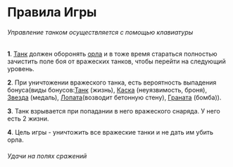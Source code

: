 # Правила Игры #
###### Управление танком осуществляется с помощью клавиатуры ###### 
**1**. [Танк](https://user-images.githubusercontent.com/46083782/66553878-9fa9db00-eb54-11e9-98d7-0b6979e9b75b.png) должен оборонять [орла](https://user-images.githubusercontent.com/46083782/66553996-cd8f1f80-eb54-11e9-840d-a075eaf9d796.png) и в тоже время стараться полностью зачистить поле боя от вражеских танков, чтобы перейти на следующий уровень.

**2**. При уничтожении вражеского танка, есть вероятность выпадения бонуса(виды бонусов:[Танк](https://user-images.githubusercontent.com/46083782/66554054-e992c100-eb54-11e9-9610-b8c6e929aea8.png) (жизнь), [Каска](https://user-images.githubusercontent.com/46083782/66554093-fd3e2780-eb54-11e9-875c-cc4371ec9376.png) (неуязвимость, броня), [Звезда](https://user-images.githubusercontent.com/46083782/66554208-3b3b4b80-eb55-11e9-921f-6aaf24d1f212.png) (медаль), [Лопата](https://user-images.githubusercontent.com/46083782/66554248-50b07580-eb55-11e9-8fb6-9de597d2f34f.png)(возводит бетонную стену), [Граната](https://user-images.githubusercontent.com/46083782/66554304-6f167100-eb55-11e9-80f6-af7a24373641.png) (бомба)).

**3**. Танк взрывается при попадании в него вражеского снаряда. У него есть 2 жизни.

**4**. Цель игры - уничтожить все вражеские танки и не дать им убить орла. 

###### Удачи на полях сражений ###### 
